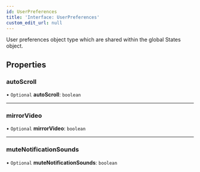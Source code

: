 ```yaml
---
id: UserPreferences
title: 'Interface: UserPreferences'
custom_edit_url: null
---
```


User preferences object type which are
shared within the global States object.

## Properties

### autoScroll

• `Optional` **autoScroll**: `boolean`

___

### mirrorVideo

• `Optional` **mirrorVideo**: `boolean`

___

### muteNotificationSounds

• `Optional` **muteNotificationSounds**: `boolean`


<head>
	<title>UI Kit Interface: UserPreferences</title>
</head>
